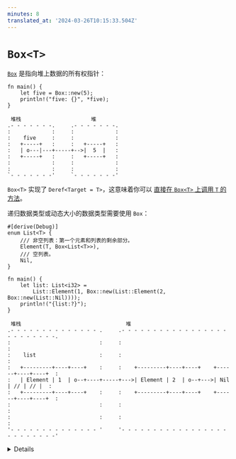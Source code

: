```yaml
---
minutes: 8
translated_at: '2024-03-26T10:15:33.504Z'
---
```


# `Box<T>`

[`Box`](https://doc.rust-lang.org/std/boxed/struct.Box.html) 是指向堆上数据的所有权指针：

```rust,editable
fn main() {
    let five = Box::new(5);
    println!("five: {}", *five);
}
```

```bob
 堆栈                      堆
.- - - - - - -.     .- - - - - - -.
:             :     :             :
:    five     :     :             :
:   +-----+   :     :   +-----+   :
:   | o---|---+-----+-->|  5  |   :
:   +-----+   :     :   +-----+   :
:             :     :             :
:             :     :             :
`- - - - - - -'     `- - - - - - -'
```

`Box<T>` 实现了 `Deref<Target = T>`，这意味着你可以
[直接在 `Box<T>` 上调用 `T` 的方法](https://doc.rust-lang.org/std/ops/trait.Deref.html#on-deref-coercion)。

递归数据类型或动态大小的数据类型需要使用 `Box`：

```rust,editable
#[derive(Debug)]
enum List<T> {
    /// 非空列表：第一个元素和列表的剩余部分。
    Element(T, Box<List<T>>),
    /// 空列表。
    Nil,
}

fn main() {
    let list: List<i32> =
        List::Element(1, Box::new(List::Element(2, Box::new(List::Nil))));
    println!("{list:?}");
}
```

```bob
 堆栈                                 堆
.- - - - - - - - - - - - - - .     .- - - - - - - - - - - - - - - - - - - - - - - - -.
:                            :     :                                                 :
:    list                    :     :                                                 :
:   +---------+----+----+    :     :    +---------+----+----+    +------+----+----+  :
:   | Element | 1  | o--+----+-----+--->| Element | 2  | o--+--->| Nil  | // | // |  :
:   +---------+----+----+    :     :    +---------+----+----+    +------+----+----+  :
:                            :     :                                                 :
:                            :     :                                                 :
'- - - - - - - - - - - - - - '     '- - - - - - - - - - - - - - - - - - - - - - - - -'
```

<details>

- `Box` 类似于 C++ 中的 `std::unique_ptr`，不过它保证不会是空指针。
- 当你需要时，`Box` 可以非常有用：
  - 有一个在编译时大小未知的类型，但 Rust 编译器想要知道一个确切的大小。
  - 想要转移大量数据的所有权。为了避免在栈上复制大量数据，可以使用 `Box` 在堆上存储数据，这样只需要移动指针。

- 如果不使用 `Box` 并尝试直接在 `List` 中嵌入 `List`，编译器将无法为内存中的结构计算出固定大小（`List` 会是无限大小）。

- `Box` 解决了这个问题，因为它的大小与常规指针相同，只是在堆中指向 `List` 的下一个元素。

- 移除 `List` 定义中的 `Box` 并展示编译器错误。我们会得到消息 "递归无间接"，因为对于数据递归，我们必须使用间接手段，比如某种 `Box` 或引用，而不是直接存储值。

# 更多探索

## 别致的优化

```rust,editable
#[derive(Debug)]
enum List<T> {
    Element(T, Box<List<T>>),
    Nil,
}

fn main() {
    let list: List<i32> =
        List::Element(1, Box::new(List::Element(2, Box::new(List::Nil))));
    println!("{list:?}");
}
```

`Box` 不能是空的，所以指针总是有效且非空。这允许编译器优化内存布局：

```bob
 栈                             堆
.- - - - - - - - - - - - - - .     .- - - - - - - - - - - - - -.
:                            :     :                           :
:    list                    :     :                           :
:   +---------+----+----+    :     :    +---------+----+----+  :
:   | Element | 1  | o--+----+-----+--->| Element | 2  | // |  :
:   +---------+----+----+    :     :    +---------+----+----+  :
:                            :     :                           :
:                            :     :                           :
'- - - - - - - - - - - - - - '     '- - - - - - - - - - - - - -'
```

</details>

